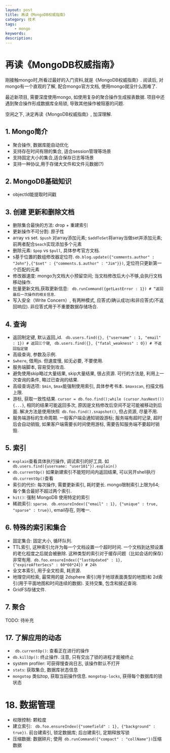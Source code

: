 ```yaml
---
layout: post
title: 再读《MongoDB权威指南》
category: 技术
tags: 
    - mongo
keywords: 
description: 
---
```


# 再读《MongoDB权威指南》

刚接触mongo时,所看过最好的入门资料,就是《MongoDB权威指南》. 阅读后, 对mongo有一个直观的了解, 配合mongo官方文档, 使用mongo就没什么困难了.

最近新项目, 需要深度使用mongo, 如使用复杂的聚合操作生成报表数据. 项目中还遇到聚合操作形成数据库全局锁, 导致其他操作被阻塞的问题.

空闲之下, 决定再读《MongoDB权威指南》, 加深理解.

## 1. Mongo简介
- 聚合操作, 数据库能自动优化
- 支持存在时间有限的集合, 适合session管理等场景
- 支持固定大小的集合,适合保存日志等场景
- 支持一种协议,用于存储大文件和文件元数据(?)

## 2. MongoDB基础知识
- objectId能提取时间戳

## 3. 创建 更新和删除文档
- 删除集合最快的方法: drop + 重建索引
- 更新操作不可分割: 原子性
- array vs set. `$push` 对array添加元素; `$addToSet`将array当做set并添加元素; 前两者配合`$each`实现添加多个元素
- 删除元素: `$pop` vs `$pull`, 具体参考官方文档.
- `$`基于位置的数组修改器定位符. `db.blog.update({"comments.author" : "John"},{"$set" : {"comments.$.author" : "Jim"}})`, 定位符只更新第一个匹配的元素
- 修改器速度: mongo为文档大小预留空间; 当文档修改后大小不够,会执行文档移动操作.
- 批量更新文档,获取更新信息: ` db.runCommand({getLastError : 1}) # “返回最后一次操作的相关信息`.
- 写入安全（Write Concern）, 有两种模式, 应答式(确认成功)和非应答式(不返回响应). 非应答式用于不重要数据存储场合.

## 4. 查询
- 返回制定键, 默认返回_id. ` db.users.find({}, {"username" : 1, "email" : 1}) # 返回三个键`, ` db.users.find({}, {"fatal_weakness" : 0}) # 不返回指定键`
- 高级查询, 参数及示例.
- `$where`, 借用js. 但速度慢, 如无必要, 不要使用.
- 服务端脚本, 容易受到攻击.
- 避免使用skip略过大量结果, skip大量结果, 很占资源. 可行的方法是, 利用上一次查询的条件, 略过已查询的结果.
- 高级查询选项: `$min`, `$max`能强制使用索引, 具体参考书本. `$maxscan`, 扫描文档上限.
- 游标, 获取一致性结果. `cursor = db.foo.find();while (cursor.hasNext()) {...}`, 相同的结果可能返回多次, 原因是文档修改后空间不足可能被移动到后面. 解决方法是使用快照` db.foo.find().snapshot()`, 但占资源, 尽量不用.
- 服务端游标的生命周期. 一般客户端会通知销毁游标; 服务端有超时记录, 超时后会自动销毁, 如果客户端需要长时间使用游标, 需要告知服务端不要超时销毁.

## 5. 索引
- `explain`查看具体执行操作, 调试索引的好工具. 如` db.users.find({username: "user101"}).explain()`
- `db.currentOp()` 如果新建索引不能短时间内返回结果, 可以另开shell执行`db.currentOp()`查看
- 索引的代价: 每次操作, 需要更新索引, 耗时更长. mongo限制索引上限为64; 每个集合最好不超过两个索引.
- `hit()`: 强制 MongoDB 使用特定的索引
- 稀疏索引: `sparse`. ` db.ensureIndex({"email" : 1}, {"unique" : true, "sparse" : true})`, email存在, 则唯一.

## 6. 特殊的索引和集合
- 固定集合: 固定大小, 循环队列.
- TTL索引, 这种索引允许为每一个文档设置一个超时时间. 一个文档到达预设置的老化程度之后就会被删除. 这种类型的索引对于缓存问题（比如会话的保存）非常有用.` db.foo.ensureIndex({"lastUpdated" : 1}, {"expireAfterSecs" : 60*60*24}) # 24h`
- 全文本索引, 用于全文检索, 耗资源.
- 地理空间检索, 最常用的是 2dsphere 索引(用于地球表面类型的地图)和 2d索引(用于平面地图和时间连续的数据). 支持交集, 包含和接近查询.
- GridFS存储文件.

## 7. 聚合
TODO: 待补充


## 17. 了解应用的动态
- ` db.currentOp()`: 查看正在进行的操作
- `db.killOp()`: 终止操作. 注意, 只有交出了锁的进程才能被终止
- system profiler: 可获得慢查询日志, 该操作默认不打开
- `stats`: 获取集合, 数据库状态信息
- `mongotop` 类似top, 获取当前操作信息. `mongotop-locks`, 获得每个数据库的锁状态

# 18. 数据管理
- 权限控制: 颗粒度
- 建立索引: ` db.foo.ensureIndex({"somefield" : 1}, {"background" : true})`. 前台建索引, 锁定数据库; 后台建索引, 定期释放写锁
- 压缩数据: 数据碎片; 使用` db.runCommand({"compact" : "collName"})`压缩数据

